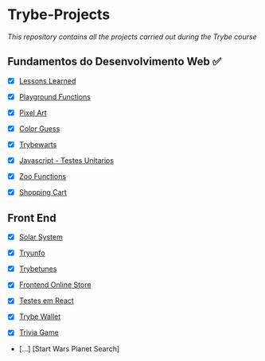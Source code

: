 # Trybe-Projects
*This repository contains all the projects carried out during the Trybe course*

## Fundamentos do Desenvolvimento Web :white_check_mark:

- [x] [Lessons Learned](https://github.com/Gustavo-trybedev/Project-Lessons-Learned)

- [x] [Playground Functions](https://github.com/Gustavo-trybedev/Project-Playgroun-Functions)

- [x] [Pixel Art](https://github.com/Gustavo-trybedev/Project-Pixels-Art)

- [x] [Color Guess](https://github.com/Gustavo-trybedev/Project-Pixels-Art)

- [x] [Trybewarts](https://github.com/Gustavo-trybedev/Project-Trybe-Warts)

- [x] [Javascript - Testes Unitarios](https://github.com/Gustavo-trybedev/Project-Pixels-Art)

- [x] [Zoo Functions](https://github.com/Gustavo-trybedev/Project-Zoo-Functions)

- [x] [Shopping Cart](https://github.com/Gustavo-trybedev/Project-Shopping-Cart)

## Front End

- [x] [Solar System](https://github.com/Gustavo-trybedev/Project-Solar-System)

- [x] [Tryunfo](https://github.com/Gustavo-trybedev/Project-Tryunfo)

- [x] [Trybetunes](https://github.com/Gustavo-trybedev/Project-Trybe-Tunes)

- [x] [Frontend Online Store](https://github.com/Gustavo-trybedev/Project-Online-Store)

- [x] [Testes em React](https://github.com/Gustavo-trybedev/Project-RTL)

- [x] [Trybe Wallet](https://github.com/Gustavo-trybedev/Project-Trybe-Wallet)

- [x] [Trivia Game](https://github.com/Gustavo-trybedev/Project-Trivia-Game)

- [...] [Start Wars Planet Search]



